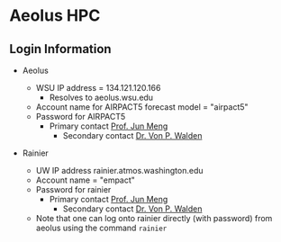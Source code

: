# Aeolus HPC

## Login Information

- Aeolus
  - WSU IP address = 134.121.120.166
    - Resolves to aeolus.wsu.edu
  - Account name for AIRPACT5 forecast model = "airpact5"
  - Password for AIRPACT5
    - Primary contact [Prof. Jun Meng](mailto:jun.meng@wsu.edu)
      - Secondary contact [Dr. Von P. Walden](mailto:v.walden@wsu.edu)

- Rainier
  - UW IP address rainier.atmos.washington.edu
  - Account name = "empact"
  - Password for rainier
    - Primary contact [Prof. Jun Meng](mailto:jun.meng@wsu.edu)
      - Secondary contact [Dr. Von P. Walden](mailto:v.walden@wsu.edu)
  - Note that one can log onto rainier directly (with password) from aeolus using the command ```rainier```

